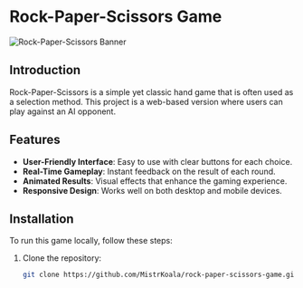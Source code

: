 # Rock-Paper-Scissors Game

![Rock-Paper-Scissors Banner]([https://example.com/your-banner-image-url](https://www.google.co.uk/url?sa=i&url=https%3A%2F%2Fwww.freepik.com%2Ffree-vector%2Frock-paper-scissors-banner_21002766.htm&psig=AOvVaw0wNnrTZIwa_ive9PzZY0qZ&ust=1728493886166000&source=images&cd=vfe&opi=89978449&ved=0CBQQjRxqFwoTCKjvpNKj_4gDFQAAAAAdAAAAABAE)) 
## Introduction
Rock-Paper-Scissors is a simple yet classic hand game that is often used as a selection method. This project is a web-based version where users can play against an AI opponent.

## Features
- **User-Friendly Interface**: Easy to use with clear buttons for each choice.
- **Real-Time Gameplay**: Instant feedback on the result of each round.
- **Animated Results**: Visual effects that enhance the gaming experience.
- **Responsive Design**: Works well on both desktop and mobile devices.

## Installation
To run this game locally, follow these steps:

1. Clone the repository:
   ```bash
   git clone https://github.com/MistrKoala/rock-paper-scissors-game.git
